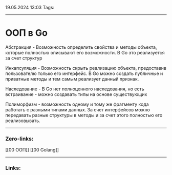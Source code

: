 19.05.2024 13:03
Tags:

---
# ООП в Go

Абстракция - Возможность определить свойства и методы объекта, которые полностью описывают его возможности. В Go это реализуется за счет структур

Инкапсуляция - Возможность скрыть реализацию объекта, предоставив пользователю только его интерфейс. В Go можно создать публичные и приватные методы и тем самым реализует данный признак.

Наследование - В Go нет полноценного наследования, но есть встраивание - можно создавать типы на основе существующих

Полиморфизм - возможность одному и тому же фрагменту кода работать с разными типами данных. За счет интерфейсов можно передавать разные структуры в методы и за счет этого полностью его реализовывать.

---
### Zero-links:
[[00 ООП]] [[00 Golang]]

---
### Links:

